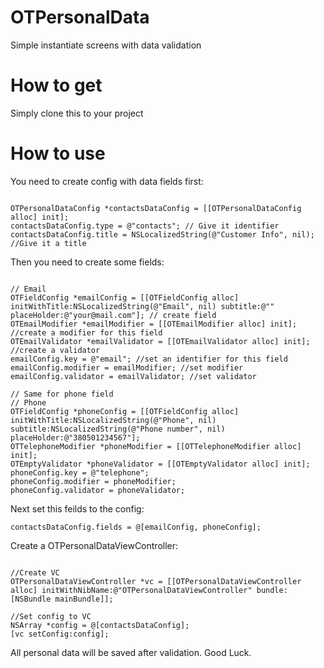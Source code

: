 OTPersonalData
==============

Simple instantiate screens with data validation

How to get
==============

Simply clone this to your project

How to use
==============
You need to create config with data fields first:
<pre><code>
OTPersonalDataConfig *contactsDataConfig = [[OTPersonalDataConfig alloc] init];
contactsDataConfig.type = @"contacts"; // Give it identifier
contactsDataConfig.title = NSLocalizedString(@"Customer Info", nil); //Give it a title
</code></pre>
Then you need to create some fields:
<pre><code>
// Email
OTFieldConfig *emailConfig = [[OTFieldConfig alloc] initWithTitle:NSLocalizedString(@"Email", nil) subtitle:@"" placeHolder:@"your@mail.com"]; // create field
OTEmailModifier *emailModifier = [[OTEmailModifier alloc] init]; //create a modifier for this field
OTEmailValidator *emailValidator = [[OTEmailValidator alloc] init]; //create a validator
emailConfig.key = @"email"; //set an identifier for this field
emailConfig.modifier = emailModifier; //set modifier
emailConfig.validator = emailValidator; //set validator

// Same for phone field
// Phone
OTFieldConfig *phoneConfig = [[OTFieldConfig alloc] initWithTitle:NSLocalizedString(@"Phone", nil) subtitle:NSLocalizedString(@"Phone number", nil) placeHolder:@"380501234567"];
OTTelephoneModifier *phoneModifier = [[OTTelephoneModifier alloc] init];
OTEmptyValidator *phoneValidator = [[OTEmptyValidator alloc] init];
phoneConfig.key = @"telephone";
phoneConfig.modifier = phoneModifier;
phoneConfig.validator = phoneValidator;
</code></pre>
Next set this feilds to the config:
<code><pre>
contactsDataConfig.fields = @[emailConfig, phoneConfig];
</code></pre>
Create a OTPersonalDataViewController:
<pre><code>
//Create VC
OTPersonalDataViewController *vc = [[OTPersonalDataViewController alloc] initWithNibName:@"OTPersonalDataViewController" bundle:[NSBundle mainBundle]];

//Set config to VC
NSArray *config = @[contactsDataConfig];
[vc setConfig:config];
</code></pre>

All personal data will be saved after validation.
Good Luck. 

